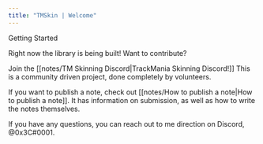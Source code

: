 ```yaml
---
title: "TMSkin | Welcome"
---
```


Getting Started

Right now the library is being built! Want to contribute? 

Join the [[notes/TM Skinning Discord|TrackMania Skinning Discord!]] This is a community driven project, done completely by volunteers.

If you want to publish a note, check out [[notes/How to publish a note|How to publish a note]]. It has information on submission, as well as how to write the notes themselves.

If you have any questions, you can reach out to me direction on Discord, @0x3C#0001. 

